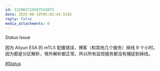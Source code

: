 ```yaml
---
id: 115002714587542073
date: 2025-08-10T05:02:43.510Z
reply: false
media_attachments: 0
---
```


Status Issue

因为 Aliyun ESA 的 mTLS 配置错误，博客（和其他几个服务）掉线 9 个小时。因为都是分区解析，境外解析都正常，所以所有监控服务都没有捕捉到掉线。

[#Status](https://e5n.cc/tags/Status)


